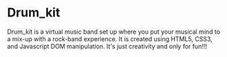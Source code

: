 # Drum_kit
Drum_kit is a virtual music band set up where you put your musical mind to a mix-up with a rock-band experience. It is created using HTML5, CSS3, and Javascript DOM manipulation. It's just creativity and only for fun!!! 
